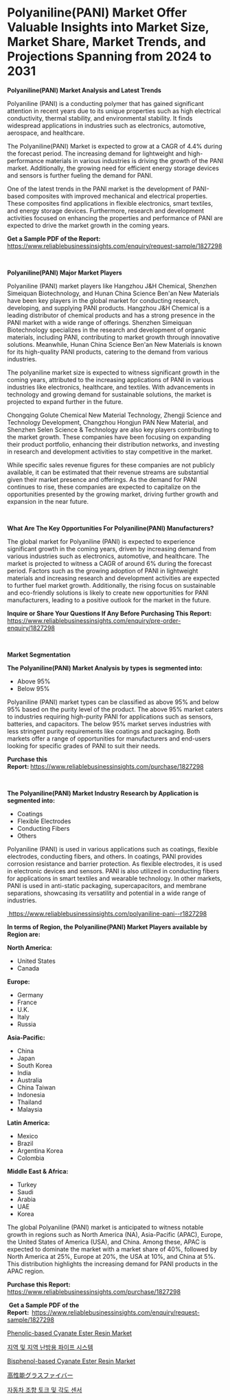<p><h1>Polyaniline(PANI) Market Offer Valuable Insights into Market Size, Market Share, Market Trends, and Projections Spanning from 2024 to 2031</h1></p><p><strong>Polyaniline(PANI) Market Analysis and Latest Trends</strong></p>
<p><p>Polyaniline (PANI) is a conducting polymer that has gained significant attention in recent years due to its unique properties such as high electrical conductivity, thermal stability, and environmental stability. It finds widespread applications in industries such as electronics, automotive, aerospace, and healthcare.</p><p>The Polyaniline(PANI) Market is expected to grow at a CAGR of 4.4% during the forecast period. The increasing demand for lightweight and high-performance materials in various industries is driving the growth of the PANI market. Additionally, the growing need for efficient energy storage devices and sensors is further fueling the demand for PANI.</p><p>One of the latest trends in the PANI market is the development of PANI-based composites with improved mechanical and electrical properties. These composites find applications in flexible electronics, smart textiles, and energy storage devices. Furthermore, research and development activities focused on enhancing the properties and performance of PANI are expected to drive the market growth in the coming years.</p></p>
<p><strong>Get a Sample PDF of the Report:&nbsp;</strong> <a href="https://www.reliablebusinessinsights.com/enquiry/request-sample/1827298">https://www.reliablebusinessinsights.com/enquiry/request-sample/1827298</a></p>
<p>&nbsp;</p>
<p><strong>Polyaniline(PANI) Major Market Players</strong></p>
<p><p>Polyaniline (PANI) market players like Hangzhou J&H Chemical, Shenzhen Simeiquan Biotechnology, and Hunan China Science Ben'an New Materials have been key players in the global market for conducting research, developing, and supplying PANI products. Hangzhou J&H Chemical is a leading distributor of chemical products and has a strong presence in the PANI market with a wide range of offerings. Shenzhen Simeiquan Biotechnology specializes in the research and development of organic materials, including PANI, contributing to market growth through innovative solutions. Meanwhile, Hunan China Science Ben'an New Materials is known for its high-quality PANI products, catering to the demand from various industries.</p><p>The polyaniline market size is expected to witness significant growth in the coming years, attributed to the increasing applications of PANI in various industries like electronics, healthcare, and textiles. With advancements in technology and growing demand for sustainable solutions, the market is projected to expand further in the future.</p><p>Chongqing Golute Chemical New Material Technology, Zhengji Science and Technology Development, Changzhou Hongjun PAN New Material, and Shenzhen Selen Science & Technology are also key players contributing to the market growth. These companies have been focusing on expanding their product portfolio, enhancing their distribution networks, and investing in research and development activities to stay competitive in the market.</p><p>While specific sales revenue figures for these companies are not publicly available, it can be estimated that their revenue streams are substantial given their market presence and offerings. As the demand for PANI continues to rise, these companies are expected to capitalize on the opportunities presented by the growing market, driving further growth and expansion in the near future.</p></p>
<p>&nbsp;</p>
<p><strong>What Are The Key Opportunities For Polyaniline(PANI) Manufacturers?</strong></p>
<p><p>The global market for Polyaniline (PANI) is expected to experience significant growth in the coming years, driven by increasing demand from various industries such as electronics, automotive, and healthcare. The market is projected to witness a CAGR of around 6% during the forecast period. Factors such as the growing adoption of PANI in lightweight materials and increasing research and development activities are expected to further fuel market growth. Additionally, the rising focus on sustainable and eco-friendly solutions is likely to create new opportunities for PANI manufacturers, leading to a positive outlook for the market in the future.</p></p>
<p><strong>Inquire or Share Your Questions If Any Before Purchasing This Report:</strong> <a href="https://www.reliablebusinessinsights.com/enquiry/pre-order-enquiry/1827298">https://www.reliablebusinessinsights.com/enquiry/pre-order-enquiry/1827298</a></p>
<p>&nbsp;</p>
<p><strong>Market Segmentation</strong></p>
<p><strong>The Polyaniline(PANI) Market Analysis by types is segmented into:</strong></p>
<p><ul><li>Above 95%</li><li>Below 95%</li></ul></p>
<p><p>Polyaniline (PANI) market types can be classified as above 95% and below 95% based on the purity level of the product. The above 95% market caters to industries requiring high-purity PANI for applications such as sensors, batteries, and capacitors. The below 95% market serves industries with less stringent purity requirements like coatings and packaging. Both markets offer a range of opportunities for manufacturers and end-users looking for specific grades of PANI to suit their needs.</p></p>
<p><strong>Purchase this Report:&nbsp;</strong><a href="https://www.reliablebusinessinsights.com/purchase/1827298">https://www.reliablebusinessinsights.com/purchase/1827298</a></p>
<p>&nbsp;</p>
<p><strong>The Polyaniline(PANI) Market Industry Research by Application is segmented into:</strong></p>
<p><ul><li>Coatings</li><li>Flexible Electrodes</li><li>Conducting Fibers</li><li>Others</li></ul></p>
<p><p>Polyaniline (PANI) is used in various applications such as coatings, flexible electrodes, conducting fibers, and others. In coatings, PANI provides corrosion resistance and barrier protection. As flexible electrodes, it is used in electronic devices and sensors. PANI is also utilized in conducting fibers for applications in smart textiles and wearable technology. In other markets, PANI is used in anti-static packaging, supercapacitors, and membrane separations, showcasing its versatility and potential in a wide range of industries.</p></p>
<p><a href="https://www.reliablebusinessinsights.com/polyaniline-pani--r1827298">&nbsp;https://www.reliablebusinessinsights.com/polyaniline-pani--r1827298</a></p>
<p><strong>In terms of Region, the Polyaniline(PANI) Market Players available by Region are:</strong></p>
<p>
    <p> <strong> North America: </strong>
        <ul>
            <li>United States</li>
            <li>Canada</li>
        </ul>
        </p> 
    <p> <strong> Europe: </strong>
        <ul>
            <li>Germany</li>
            <li>France</li>
            <li>U.K.</li>
            <li>Italy</li>
            <li>Russia</li>
        </ul>
        </p> 
    <p> <strong> Asia-Pacific: </strong>
        <ul>
            <li>China</li>
            <li>Japan</li>
            <li>South Korea</li>
            <li>India</li>
            <li>Australia</li>
            <li>China Taiwan</li>
            <li>Indonesia</li>
            <li>Thailand</li>
            <li>Malaysia</li>
        </ul>
        </p> 
    <p> <strong> Latin America: </strong>
        <ul>
            <li>Mexico</li>
            <li>Brazil</li>
            <li>Argentina Korea</li>
            <li>Colombia</li>
        </ul>
        </p> 
    <p> <strong> Middle East & Africa: </strong>
        <ul>
            <li>Turkey</li>
            <li>Saudi</li>
            <li>Arabia</li>
            <li>UAE</li>
            <li>Korea</li>
        </ul>
    </p>
    </p>
<p><p>The global Polyaniline (PANI) market is anticipated to witness notable growth in regions such as North America (NA), Asia-Pacific (APAC), Europe, the United States of America (USA), and China. Among these, APAC is expected to dominate the market with a market share of 40%, followed by North America at 25%, Europe at 20%, the USA at 10%, and China at 5%. This distribution highlights the increasing demand for PANI products in the APAC region.</p></p>
<p><strong>Purchase this Report: </strong><a href="https://www.reliablebusinessinsights.com/purchase/1827298">https://www.reliablebusinessinsights.com/purchase/1827298</a></p>
<p>&nbsp;<strong>Get a Sample PDF of the Report:&nbsp;&nbsp;</strong><a href="https://www.reliablebusinessinsights.com/enquiry/request-sample/1827298">https://www.reliablebusinessinsights.com/enquiry/request-sample/1827298</a></p>
<p><strong></strong></p>
<p><p><a href="https://github.com/maudAbbott7/Market-Research-Report-List-1/blob/main/phenolic-based-cyanate-ester-resin-market.md">Phenolic-based Cyanate Ester Resin Market</a></p><p><a href="https://github.com/BrettWeberrt8767765/Market-Research-Report-List-2/blob/main/3411232143680.md">지역 및 지역 난방용 파이프 시스템</a></p><p><a href="https://github.com/mancsybtousav/Market-Research-Report-List-3/blob/main/bisphenol-based-cyanate-ester-resin-market.md">Bisphenol-based Cyanate Ester Resin Market</a></p><p><a href="https://github.com/CarlieShields/Market-Research-Report-List-1/blob/main/4178556137945.md">高性能グラスファイバー</a></p><p><a href="https://github.com/camron674/Market-Research-Report-List-1/blob/main/3395277143681.md">자동차 조향 토크 및 각도 센서</a></p></p>